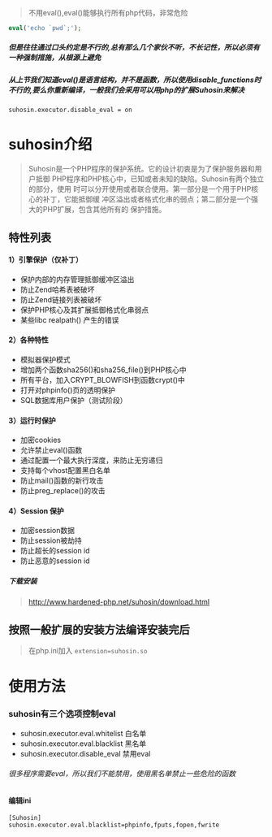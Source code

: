 >不用eval(),eval()能够执行所有php代码，非常危险
```php
eval('echo `pwd`;');
```
##### 但是往往通过口头约定是不行的,总有那么几个家伙不听，不长记性，所以必须有一种强制措施，从根源上避免

##### 从上节我们知道eval()是语言结构，并不是函数，所以使用disable_functions时不行的,要么你重新编译，一般我们会采用可以用php的扩展**Suhosin**来解决
```suhosin.executor.disable_eval = on ```

# suhosin介绍
> Suhosin是一个PHP程序的保护系统。它的设计初衷是为了保护服务器和用户抵御
PHP程序和PHP核心中，已知或者未知的缺陷。Suhosin有两个独立的部分，使用
时可以分开使用或者联合使用。第一部分是一个用于PHP核心的补丁，它能抵御缓
冲区溢出或者格式化串的弱点；第二部分是一个强大的PHP扩展，包含其他所有的
保护措施。

## 特性列表
#### 1）引擎保护（仅补丁）
* 保护内部的内存管理抵御缓冲区溢出
* 防止Zend哈希表被破坏
* 防止Zend链接列表被破坏
* 保护PHP核心及其扩展抵御格式化串弱点
* 某些libc realpath() 产生的错误
#### 2）各种特性
* 模拟器保护模式
* 增加两个函数sha256()和sha256_file()到PHP核心中
* 所有平台，加入CRYPT_BLOWFISH到函数crypt()中
* 打开对phpinfo()页的透明保护
* SQL数据库用户保护（测试阶段）
#### 3）运行时保护
* 加密cookies
* 允许禁止eval()函数
* 通过配置一个最大执行深度，来防止无穷递归
* 支持每个vhost配置黑白名单
* 防止mail()函数的新行攻击
* 防止preg_replace()的攻击
#### 4）Session 保护
* 加密session数据
* 防止session被劫持
* 防止超长的session id
* 防止恶意的session id

##### 下载安装
> http://www.hardened-php.net/suhosin/download.html

## 按照一般扩展的安装方法编译安装完后
> 在php.ini加入 ```extension=suhosin.so```

# 使用方法

### suhosin有三个选项控制eval
* suhosin.executor.eval.whitelist 白名单
* suhosin.executor.eval.blacklist 黑名单
* suhosin.executor.disable_eval 禁用eval
###### 很多程序需要eval，所以我们不能禁用，使用黑名单禁止一些危险的函数

#### 编辑ini
```
[Suhosin]
suhosin.executor.eval.blacklist=phpinfo,fputs,fopen,fwrite
```




